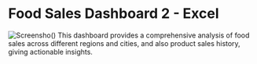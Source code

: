 # Food Sales Dashboard 2 - Excel
![Screensho()](https://github.com/user-attachments/assets/3a0a0cd6-e8d9-4a2b-90bf-408db573a77e)
This dashboard provides a comprehensive analysis of food sales across different regions and cities, and also product sales history, giving actionable insights.
